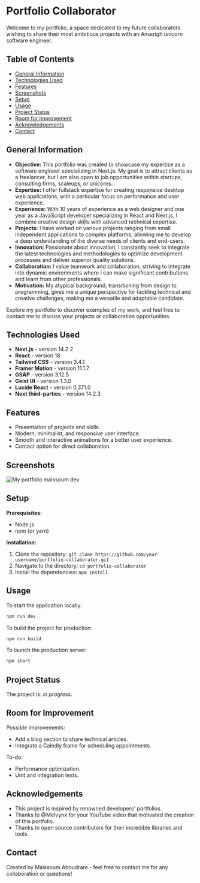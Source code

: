 # Portfolio Collaborator

Welcome to my portfolio, a space dedicated to my future collaborators wishing to share their most ambitious projects with an Amazigh unicorn software engineer.

## Table of Contents

- [General Information](#general-information)
- [Technologies Used](#technologies-used)
- [Features](#features)
- [Screenshots](#screenshots)
- [Setup](#setup)
- [Usage](#usage)
- [Project Status](#project-status)
- [Room for Improvement](#room-for-improvement)
- [Acknowledgements](#acknowledgements)
- [Contact](#contact)

## General Information

- **Objective:** This portfolio was created to showcase my expertise as a software engineer specializing in Next.js. My goal is to attract clients as a freelancer, but I am also open to job opportunities within startups, consulting firms, scaleups, or unicorns.
- **Expertise:** I offer fullstack expertise for creating responsive desktop web applications, with a particular focus on performance and user experience.
- **Experience:** With 10 years of experience as a web designer and one year as a JavaScript developer specializing in React and Next.js, I combine creative design skills with advanced technical expertise.
- **Projects:** I have worked on various projects ranging from small independent applications to complex platforms, allowing me to develop a deep understanding of the diverse needs of clients and end-users.
- **Innovation:** Passionate about innovation, I constantly seek to integrate the latest technologies and methodologies to optimize development processes and deliver superior quality solutions.
- **Collaboration:** I value teamwork and collaboration, striving to integrate into dynamic environments where I can make significant contributions and learn from other professionals.
- **Motivation:** My atypical background, transitioning from design to programming, gives me a unique perspective for tackling technical and creative challenges, making me a versatile and adaptable candidate.

Explore my portfolio to discover examples of my work, and feel free to contact me to discuss your projects or collaboration opportunities.


## Technologies Used

- **Next.js** - version 14.2.2
- **React** - version 18
- **Tailwind CSS** - version 3.4.1
- **Framer Motion** - version 11.1.7
- **GSAP** - version 3.12.5
- **Geist UI** - version 1.3.0
- **Lucide React** - version 0.371.0
- **Next third-parties** - version 14.2.3

## Features

- Presentation of projects and skills.
- Modern, minimalist, and responsive user interface.
- Smooth and interactive animations for a better user experience.
- Contact option for direct collaboration.

## Screenshots

![My portfolio maissoum.dev](./assets/preview.png)

## Setup

**Prerequisites:**  
- Node.js
- npm (or yarn)

**Installation:**
1. Clone the repository: `git clone https://github.com/your-username/portfolio-collaborator.git`
2. Navigate to the directory: `cd portfolio-collaborator`
3. Install the dependencies: `npm install`

## Usage

To start the application locally:
```bash
npm run dev
```
To build the project for production:
```bash
npm run build
```
To launch the production server:
```bash
npm start
```

## Project Status

The project is: _in progress_.

## Room for Improvement

Possible improvements:
- Add a blog section to share technical articles.
- Integrate a Caledly frame for scheduling appointments.

To-do:
- Performance optimization.
- Unit and integration tests.

## Acknowledgements

- This project is inspired by renowned developers' portfolios.
- Thanks to @Melvynx for your YouTube video that motivated the creation of this portfolio.
- Thanks to open source contributors for their incredible libraries and tools.

## Contact

Created by Maïssoum Aboudrare - feel free to contact me for any collaboration or questions!
